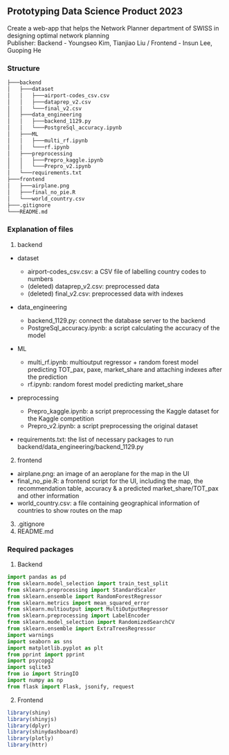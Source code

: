 ## Prototyping Data Science Product 2023
Create a web-app that helps the Network Planner department of SWISS in designing optimal network planning<br/>
Publisher: Backend - Youngseo Kim, Tianjiao Liu / Frontend - Insun Lee, Guoping He


### Structure
```bash
├───backend
│   ├───dataset
│   │   ├───airport-codes_csv.csv
│   │   ├───dataprep_v2.csv
│   │   └───final_v2.csv
│   ├───data_engineering
│   │   ├───backend_1129.py
│   │   └───PostgreSql_accuracy.ipynb
│   ├───ML
│   │   ├───multi_rf.ipynb
│   │   └───rf.ipynb
│   ├───preprocessing
│   │   ├───Prepro_kaggle.ipynb
│   │   └───Prepro_v2.ipynb
│   └───requirements.txt
├───frontend
│   ├───airplane.png
│   ├───final_no_pie.R
│   └───world_country.csv
├───.gitignore
└───README.md
```


### Explanation of files
1. backend
* dataset
  * airport-codes_csv.csv: a CSV file of labelling country codes to numbers
  * (deleted) dataprep_v2.csv: preprocessed data
  * (deleted) final_v2.csv: preprocessed data with indexes

* data_engineering
  * backend_1129.py: connect the database server to the backend
  * PostgreSql_accuracy.ipynb: a script calculating the accuracy of the model

* ML
  * multi_rf.ipynb: multioutput regressor + random forest model predicting TOT_pax, paxe, market_share and attaching indexes after the prediction
  * rf.ipynb: random forest model predicting market_share

* preprocessing
  * Prepro_kaggle.ipynb: a script preprocessing the Kaggle dataset for the Kaggle competition
  * Prepro_v2.ipynb: a script preprocessing the original dataset

* requirements.txt: the list of necessary packages to run backend/data_engineering/backend_1129.py

2. frontend
  * airplane.png: an image of an aeroplane for the map in the UI
  * final_no_pie.R: a frontend script for the UI, including the map, the recommendation table, accuracy & a predicted market_share/TOT_pax and other information
  * world_country.csv: a file containing geographical information of countries to show routes on the map

3. .gitignore
4. README.md


### Required packages
1. Backend
```python
import pandas as pd
from sklearn.model_selection import train_test_split
from sklearn.preprocessing import StandardScaler
from sklearn.ensemble import RandomForestRegressor
from sklearn.metrics import mean_squared_error
from sklearn.multioutput import MultiOutputRegressor
from sklearn.preprocessing import LabelEncoder
from sklearn.model_selection import RandomizedSearchCV
from sklearn.ensemble import ExtraTreesRegressor
import warnings
import seaborn as sns
import matplotlib.pyplot as plt
from pprint import pprint
import psycopg2
import sqlite3
from io import StringIO
import numpy as np
from flask import Flask, jsonify, request
```

2. Frontend
```R
library(shiny)
library(shinyjs)
library(dplyr)
library(shinydashboard)
library(plotly)
library(httr)
```